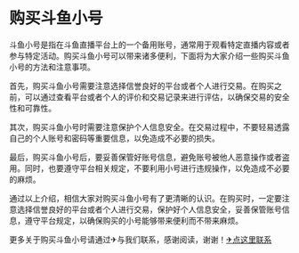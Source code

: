 # 购买斗鱼小号

斗鱼小号是指在斗鱼直播平台上的一个备用账号，通常用于观看特定直播内容或者参与特定活动。购买斗鱼小号可以带来诸多便利，下面将为大家介绍一些购买斗鱼小号的方法和注意事项。

首先，购买斗鱼小号需要注意选择信誉良好的平台或者个人进行交易。在购买之前，可以通过查看平台或者个人的评价和交易记录来进行评估，以确保交易的安全性和可靠性。

其次，购买斗鱼小号时需要注意保护个人信息安全。在交易过程中，不要轻易透露自己的个人账号和密码等重要信息，以免造成不必要的损失。

最后，购买斗鱼小号后，要妥善保管好账号信息，避免账号被他人恶意操作或者盗用。同时，也要遵守平台相关规定，不要利用小号进行违规操作，以免造成不必要的麻烦。

通过以上介绍，相信大家对购买斗鱼小号有了更清晰的认识。在购买时，一定要注意选择信誉良好的平台或者个人进行交易，保护好个人信息安全，妥善保管账号信息，遵守平台规定，以确保购买的小号能够带来便利而不带来麻烦。

更多关于购买斗鱼小号请通过✈与我们联系，感谢阅读，谢谢！[✈点这里联系](https://w.k02.cc)